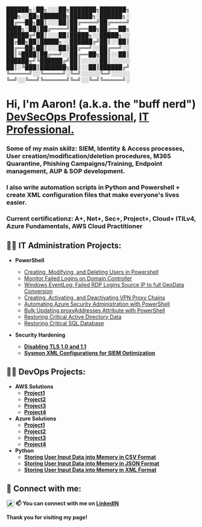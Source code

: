
██████╗░██╗░░░██╗███████╗███████╗  ███╗░░██╗███████╗██████╗░██████╗░
██╔══██╗██║░░░██║██╔════╝██╔════╝  ████╗░██║██╔════╝██╔══██╗██╔══██╗
██████╦╝██║░░░██║█████╗░░█████╗░░  ██╔██╗██║█████╗░░██████╔╝██║░░██║
██╔══██╗██║░░░██║██╔══╝░░██╔══╝░░  ██║╚████║██╔══╝░░██╔══██╗██║░░██║
██████╦╝╚██████╔╝██║░░░░░██║░░░░░  ██║░╚███║███████╗██║░░██║██████╔╝
╚═════╝░░╚═════╝░╚═╝░░░░░╚═╝░░░░░  ╚═╝░░╚══╝╚══════╝╚═╝░░╚═╝╚═════╝░

<h1>Hi, I'm Aaron! (a.k.a. the "buff nerd") <br/><a href="https://github.com/buffnerd">DevSecOps Professional</a>, <a href="https://www.linkedin.com/in/thevoborny/">IT Professional.</a> 
<h3>Some of my main skillz: SIEM, Identity & Access processes, User creation/modification/deletion procedures, M365 Quarantine, Phishing Campaigns/Training, Endpoint management, AUP & SOP development.  <h3>
<h3>I also write automation scripts in Python and Powershell + create XML configuration files that make everyone's lives easier.<h3>  
<h3>Current certificationz: A+, Net+, Sec+, Project+, Cloud+ ITILv4, Azure Fundamentals, AWS Cloud Practitioner<h3>  
  
<h2>👨‍💻 IT Administration Projects:</h2>

- <b>PowerShell</b>
  - [Creating, Modifying, and Deleting Users in Powershell](https://www.github.com/buffnerd/Basic-Powershell-Administration)
  - [Monitor Failed Logins on Domain Controller](https://github.com/buffnerd/Monitor-Failed-Logins/tree/main)
  - [Windows EventLog: Failed RDP Logins Source IP to full GeoData Conversion](https://github.com/buffnerd/Sentinel-Lab)
  - [Creating, Activating, and Deactivating VPN Proxy Chains](https://github.com/buffnerd/VPN-Proxy-Chains-In-Powershell)
  - [Automating Azure Security Administration with PowerShell](https://github.com/buffnerd/Azure-PowerShell-Scripts)
  - [Bulk Updating proxyAddresses Attribute with PowerShell](https://github.com/buffnerd/Bulk-Updating-Proxy-Address-Attributes)
  - [Restoring Critical Active Directory Data](https://github.com/buffnerd/Restore-AD)
  - [Restoring Critical SQL Database](https://github.com/buffnerd/Restore-SQL)
    
- <b>Security Hardening<b>
  - [Disabling TLS 1.0 and 1.1](https://github.com/buffnerd/SSL-TLS-disable)
  - [Sysmon XML Configurations for SIEM Optimization](https://github.com/buffnerd/Sysmon-XML-Configurations)

<h2>👨‍💻 DevOps Projects:</h2>

- <b>AWS Solutions</b>
  - [Project1](putthelinkhere)
  - [Project2](putthelinkhere)
  - [Project3](putthelinkhere)
  - [Project4](putthelinkhere)
- <b>Azure Solutions</b>
  - [Project1](putthelinkhere)
  - [Project2](putthelinkhere)
  - [Project3](putthelinkhere)
  - [Project4](putthelinkhere)
- <b>Python</b>
  - [Storing User Input Data into Memory in CSV Format](https://github.com/buffnerd/Python-File-Handling-CSV)
  - [Storing User Input Data into Memory in JSON Format](https://github.com/buffnerd/Python-File-Handling-JSON)
  - [Storing User Input Data into Memory in XML Format](https://github.com/buffnerd/Python-File-Handling-XML)

<h2> 🤳 Connect with me:</h2>

[<img align="left" alt="AaronVoborny | LinkedIn" width="22px" src="https://cdn.jsdelivr.net/npm/simple-icons@v3/icons/linkedin.svg" />][linkedin]

[linkedin]: https://linkedin.com/in/thevoborny


- 📫     You can connect with me on [LinkedIN](https://linkedin.com/in/thevoborny)

Thank you for visiting my page!
  
<!---
buffnerd/buffnerd is a ✨ special ✨ repository because its `README.md` (this file) appears on your GitHub profile.
You can click the Preview link to take a look at your changes.
--->
